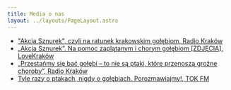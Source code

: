 ```yaml
---
title: Media o nas
layout: ../layouts/PageLayout.astro
---
```


- ["Akcja Sznurek", czyli na ratunek krakowskim gołębiom, Radio Kraków](https://www.radiokrakow.pl/aktualnosci/krakow/akcja-sznurek-czyli-na-ratunek-krakowskim-golebiom)
- [„Akcja Sznurek”. Na pomoc zaplątanym i chorym gołębiom [ZDJĘCIA], LoveKraków](https://lovekrakow.pl/galeria/akcja-sznurek-na-pomoc-zaplatanym-i-chorym-golebiom-zdjecia_7795.html)
- [„Przestańmy się bać gołębi – to nie są ptaki, które przenoszą groźne choroby”, Radio Kraków](https://www.radiokrakow.pl/audycje/przestanmy-sie-bac-golebi-to-nie-sa-ptaki-ktore-przenosza-grozne-choroby/)
- [Tyle razy o ptakach, nigdy o gołębiach. Porozmawiajmy!, TOK FM](https://audycje.tokfm.pl/podcast/168241,Tyle-razy-o-ptakach-nigdy-o-golebiach-Porozmawiajmy)